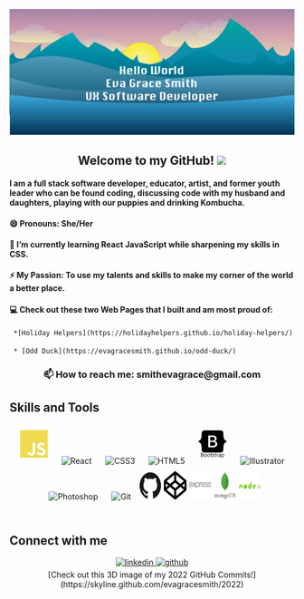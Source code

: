 [![MasterHead](img/githubEvaGrace.jpg)](https://github.com/EvaGraceSmith/EvaGraceSmith.git)

<!-- ### Hi there, I'm Eva Grace!  -->
<h2 align="center">Welcome to my GitHub! <img src="https://raw.githubusercontent.com/MartinHeinz/MartinHeinz/master/wave.gif" width="30px"></h2>

#### I am a full stack software developer, educator, artist, and former youth leader who can be found coding, discussing code with my husband and daughters, playing with our puppies and drinking Kombucha.

#### 😄 Pronouns: She/Her

#### 🌱 I’m currently learning React JavaScript while sharpening my skills in CSS. 

#### ⚡ My Passion: To use my talents and skills to make my corner of the world a better place.

#### 💻 Check out these two Web Pages that I built and am most proud of:

     *[Holiday Helpers](https://holidayhelpers.github.io/holiday-helpers/) 

     * [Odd Duck](https://evagracesmith.github.io/odd-duck/)

 <h3 align="center">📫 How to reach me: smithevagrace@gmail.com </h3>
<!-- [Dev Portfolio](https://.github.io/) || [Artist Site](https://www..com/) -->



## Skills and Tools  
<div align="center">  
<img style="margin: 10px" src="https://raw.githubusercontent.com/devicons/devicon/master/icons/javascript/javascript-plain.svg" alt="JavaScript" height="50" />  
<img style="margin: 10px" src="https://profilinator.rishav.dev/skills-assets/react-original-wordmark.svg" alt="React" height="50" /> 
<img style="margin: 10px" src="https://profilinator.rishav.dev/skills-assets/css3-original-wordmark.svg" alt="CSS3" height="50" />  
<img style="margin: 10px" src="https://profilinator.rishav.dev/skills-assets/html5-original-wordmark.svg" alt="HTML5" height="50" />  
<img style="margin: 10px" src="https://raw.githubusercontent.com/devicons/devicon/master/icons/bootstrap/bootstrap-plain-wordmark.svg" alt="Bootstrap" height="50" />  
<!-- <img style="margin: 10px" src="https://profilinator.rishav.dev/skills-assets/csharp-original.svg" alt="C#" height="50" />   -->
<!-- <img style="margin: 10px" src="https://profilinator.rishav.dev/skills-assets/dot-net-original-wordmark.svg" alt=".NET" height="50" />   -->
<!-- <img style="margin: 10px" src="https://profilinator.rishav.dev/skills-assets/java-original-wordmark.svg" alt="Java" height="50" />   -->
<!-- <img style="margin: 10px" src="https://profilinator.rishav.dev/skills-assets/kotlinlang-icon.svg" alt="Kotlin" height="50" />   -->
<!-- <img style="margin: 10px" src="https://profilinator.rishav.dev/skills-assets/android-original-wordmark.svg" alt="Android" height="50" />   -->
<img style="margin: 10px" src="https://profilinator.rishav.dev/skills-assets/adobe_illustrator-icon.svg" alt="Illustrator" height="50" />  
<img style="margin: 10px" src="https://profilinator.rishav.dev/skills-assets/photoshop-plain.svg" alt="Photoshop" height="50" />  
<img style="margin: 10px" src="https://profilinator.rishav.dev/skills-assets/git-scm-icon.svg" alt="Git" height="50" />  
      <a href="https://www.github.com/" target="_blank" rel="noreferrer">
   <img src="https://raw.githubusercontent.com/devicons/devicon/master/icons/github/github-original.svg" alt="github" width="40" height="50"/></a>
    <a href="https://www.codepen.com/" target="_blank" rel="noreferrer">
   <img src="https://raw.githubusercontent.com/devicons/devicon/master/icons/codepen/codepen-plain.svg" alt="codepen" width="40" height="50"/></a>
   <a href="https://expressjs.com" target="_blank" rel="noreferrer">
   <img src="https://raw.githubusercontent.com/devicons/devicon/master/icons/express/express-original-wordmark.svg" alt="express" width="40" height="50"/></a>
   <a href="https://www.mongodb.com/" target="_blank" rel="noreferrer">
   <img src="https://raw.githubusercontent.com/devicons/devicon/master/icons/mongodb/mongodb-original-wordmark.svg" alt="mongodb" width="40" height="50"/></a>
    <a href="https://www.nodejs.org/" target="_blank" rel="noreferrer">
<img src="https://raw.githubusercontent.com/devicons/devicon/master/icons/nodejs/nodejs-plain-wordmark.svg" alt="node.js" width="40" height="50"/></a> 

</div>  

<br/>  

## Connect with me  
<div align="center"><a href="https://www.linkedin.com/in/eva-grace-smith-99661125b/" target="_blank">
<img src=https://img.shields.io/badge/linkedin-%231E77B5.svg?&style=for-the-badge&logo=linkedin&logoColor=white alt=linkedin style="margin-bottom: 5px;" />
</a>  
<a href="https://github.com/EvaGraceSmith" target="_blank">
<img src=https://img.shields.io/badge/github-%2324292e.svg?&style=for-the-badge&logo=github&logoColor=white alt=github style="margin-bottom: 5px;" />
</a>
<br>
[Check out this 3D image of my 2022 GitHub Commits!](https://skyline.github.com/evagracesmith/2022)

<!--
**EvaGraceSmith/EvaGraceSmith** is a ✨ _special_ ✨ repository because its `README.md` (this file) appears on your GitHub profile.

Here are some ideas to get you started:

- 🔭 I’m currently working on ...
- 🌱 I’m currently learning ...
- 👯 I’m looking to collaborate on ...
- 🤔 I’m looking for help with ...
- 💬 Ask me about ...
- 📫 How to reach me: ...
- 😄 Pronouns: ...
- ⚡ Fun fact: ...
-->
